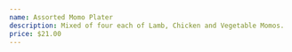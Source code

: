 ```yaml
---
name: Assorted Momo Plater
description: Mixed of four each of Lamb, Chicken and Vegetable Momos.
price: $21.00
---
```

